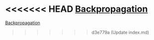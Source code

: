 <<<<<<< HEAD
[Backpropagation](Backpropagation.md)
=======
[Backpropagation](https://silenceluo.github.io/Backpropagation.md)
>>>>>>> d3e779a (Update index.md)
